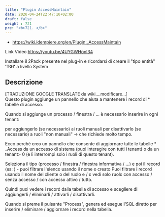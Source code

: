 ```yaml
---
title: "Plugin AccessMaintain"
date: 2020-04-24T22:47:10+02:00
draft: false
weight : 721
pre: "<b>721. </b>"
---
```



- https://wiki.idempiere.org/en/Plugin:_AccessMaintain

Link Video https://youtu.be/4UYGWHonl34

Installare il 2Pack presente nel plug-in e ricordarsi di creare il "tipo entità" **'TGI'** a livello System 


## Descrizione

[TRADUZIONE GOOGLE TRANSLATE da wiki....modificare...]<br>
Questo plugin aggiunge un pannello che aiuta a mantenere i record di * tabelle di accesso.

Quando si aggiunge un processo / finestra / ... è necessario inserire in ogni tenant:

per aggiungerlo (se necessario) ai ruoli manuali
per disattivarlo (se necessario) a ruoli "non manuali"
-> che richiede molto tempo.

Ecco perché creo un pannello che consente di aggiornare tutte le tabelle * _Access da un accesso di sistema (puoi interagire con tutti i tenant) o da un tenant> 0 (e lì interrompi solo i ruoli di questo tenant).

Seleziona il tipo (processo / finestra / finestra informativa / ...) e poi il record (es: <il tuo ultimo processo creato>) - puoi filtrare l'elenco usando il nome o creato Puoi filtrare i record usando il nome del cliente o del ruolo e / o vedi solo ruolo con accesso / senza accesso / con accesso attivo / tutto.

Quindi puoi vedere i record dalla tabella di accesso e scegliere di aggiungerli / eliminarli / attivarli / disattivarli.

Quando si preme il pulsante "Process", genera ed esegue l'SQL diretto per inserire / eliminare / aggiornare i record nella tabella.
